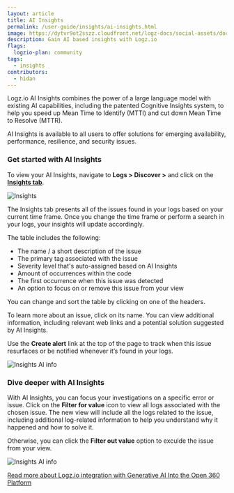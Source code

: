 ```yaml
---
layout: article
title: AI Insights
permalink: /user-guide/insights/ai-insights.html
image: https://dytvr9ot2sszz.cloudfront.net/logz-docs/social-assets/docs-social.jpg
description: Gain AI based insights with Logz.io
flags:
  logzio-plan: community
tags:
  - insights
contributors:
  - hidan
---
```



Logz.io AI Insights combines the power of a large language model with existing AI capabilities, including the patented Cognitive Insights system, to help you speed up Mean Time to Identify (MTTI) and cut down Mean Time to Resolve (MTTR).

AI Insights is available to all users to offer solutions for emerging availability, performance, resilience, and security issues.

### Get started with AI Insights 

To view your AI Insights, navigate to **Logs > Discover >** and click on the **[Insights tab](https://app.logz.io/#/dashboard/osd/discover/)**. 

![Insights](https://dytvr9ot2sszz.cloudfront.net/logz-docs/insights/insights-tab.png)

The Insights tab presents all of the issues found in your logs based on your current time frame. Once you change the time frame or perform a search in your logs, your insights will update accordingly.

The table includes the following:

* The name / a short description of the issue
* The primary tag associated with the issue
* Severity level that's auto-assigned based on AI Insights
* Amount of occurrences within the code
* The first occurrence when this issue was detected
* An option to focus on or remove this issue from your view

You can change and sort the table by clicking on one of the headers.

To learn more about an issue, click on its name. You can view additional information, including relevant web links and a potential solution suggested by AI Insights.

Use the **Create alert** link at the top of the page to track when this issue resurfaces or be notified whenever it’s found in your logs.

![Insights AI info](https://dytvr9ot2sszz.cloudfront.net/logz-docs/insights/insights-tab.gif)

### Dive deeper with AI Insights 

With AI Insights, you can focus your investigations on a specific error or issue. Click on the **Filter for value** icon to view all logs associated with the chosen issue. The new view will include all the logs related to the issue, including additional log-related information to help you understand why it happened and how to solve it.

Otherwise, you can click the **Filter out value** option to exculde the issue from your view.

![Insights AI info](https://dytvr9ot2sszz.cloudfront.net/logz-docs/insights/filter-out-insights.gif)

[Read more about Logz.io integration with Generative AI Into the Open 360 Platform](https://logz.io/news-posts/logzio-integrates-generative-ai-open-360/)

